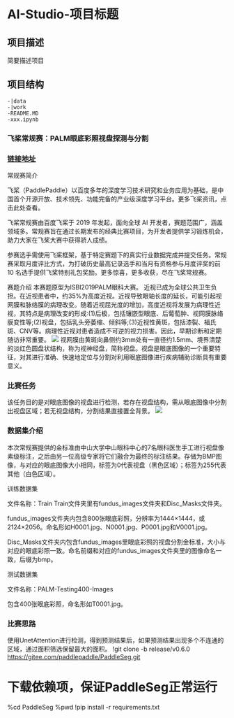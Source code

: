 # AI-Studio-项目标题

## 项目描述
简要描述项目

## 项目结构
```
-|data
-|work
-README.MD
-xxx.ipynb
```
### 飞桨常规赛：PALM眼底彩照视盘探测与分割
### [链接地址](https://aistudio.baidu.com/aistudio/competition/detail/87)
常规赛简介

飞桨（PaddlePaddle）以百度多年的深度学习技术研究和业务应用为基础，是中国首个开源开放、技术领先、功能完备的产业级深度学习平台。更多飞桨资讯，点击此处查看。

飞桨常规赛由百度飞桨于 2019 年发起，面向全球 AI 开发者，赛题范围广，涵盖领域多。常规赛旨在通过长期发布的经典比赛项目，为开发者提供学习锻炼机会，助力大家在飞桨大赛中获得骄人成绩。

参赛选手需使用飞桨框架，基于特定赛题下的真实行业数据完成并提交任务。常规赛采取月度评比方式，为打破历史最高记录选手和当月有资格参与月度评奖的前 10 名选手提供飞桨特别礼包奖励。更多惊喜，更多收获，尽在飞桨常规赛。

赛题介绍
本赛题原型为ISBI2019PALM眼科大赛。 近视已成为全球公共卫生负担。在近视患者中，约35%为高度近视。近视导致眼轴长度的延长，可能引起视网膜和脉络膜的病理改变。随着近视屈光度的增加，高度近视将发展为病理性近视，其特点是病理改变的形成:(1)后极，包括镶嵌型眼底、后葡萄肿、视网膜脉络膜变性等;(2)视盘，包括乳头旁萎缩、倾斜等;(3)近视性黄斑，包括漆裂、福氏斑、CNV等。病理性近视对患者造成不可逆的视力损害。因此，早期诊断和定期随访非常重要。
![](https://ai-studio-static-online.cdn.bcebos.com/27fabb47f8af452087086140c147338180bcea215bee48c1b5c7f6e270c8ff2d)
视网膜由黄斑向鼻侧约3mm处有一直径约1.5mm、境界清楚的淡红色圆盘状结构，称为视神经盘，简称视盘。视盘是眼底图像的一个重要特征，对其进行准确、快速地定位与分割对利用眼底图像进行疾病辅助诊断具有重要意义。
 ### 比赛任务
该任务目的是对眼底图像的视盘进行检测，若存在视盘结构，需从眼底图像中分割出视盘区域；若无视盘结构，分割结果直接置全背景。
![](https://ai-studio-static-online.cdn.bcebos.com/c584ee43a27947b6b8908464fa1d90386490eca0ddcd43ae86d9e5251e569071)

### 数据集介绍
本次常规赛提供的金标准由中山大学中山眼科中心的7名眼科医生手工进行视盘像素级标注，之后由另一位高级专家将它们融合为最终的标注结果。存储为BMP图像，与对应的眼底图像大小相同，标签为0代表视盘（黑色区域）；标签为255代表其他（白色区域）。

训练数据集

文件名称：Train
Train文件夹里有fundus_images文件夹和Disc_Masks文件夹。

fundus_images文件夹内包含800张眼底彩照，分辨率为1444×1444，或2124×2056。命名形如H0001.jpg、N0001.jpg、P0001.jpg和V0001.jpg。

Disc_Masks文件夹内包含fundus_images里眼底彩照的视盘分割金标准，大小与对应的眼底彩照一致。命名前缀和对应的fundus_images文件夹里的图像命名一致，后缀为bmp。

测试数据集

文件名称：PALM-Testing400-Images

包含400张眼底彩照，命名形如T0001.jpg。

### 比赛思路

使用UnetAttention进行检测，得到预测结果后，如果预测结果出现多个不连通的区域，通过面积筛选保留最大的面积。
!git clone -b release/v0.6.0 https://gitee.com/paddlepaddle/PaddleSeg.git 

# 下载依赖项，保证PaddleSeg正常运行
%cd PaddleSeg
%pwd
!pip install -r requirements.txt
